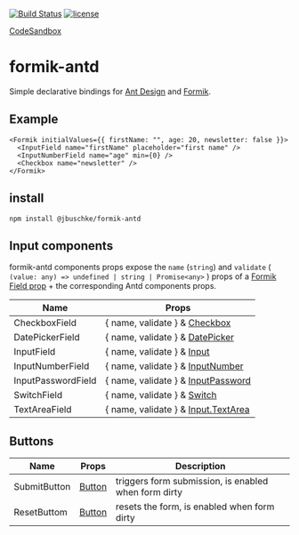 [![Build Status](https://dev.azure.com/jannikb/glue/_apis/build/status/jannikb%20formik-antd?branchName=master)](https://dev.azure.com/jannikb/glue/_build/latest?definitionId=4?branchName=master)
[![license](https://badgen.now.sh/badge/license/MIT)](./LICENSE)

[CodeSandbox](https://codesandbox.io/s/ry3x068pmo)

# formik-antd

Simple declarative bindings for [Ant Design](https://ant.design/docs/react/introduce) and [Formik](https://github.com/jaredpalmer/formik).

## Example

```
<Formik initialValues={{ firstName: "", age: 20, newsletter: false }}>
  <InputField name="firstName" placeholder="first name" />
  <InputNumberField name="age" min={0} />
  <Checkbox name="newsletter" />
</Formik>
```

## install

`npm install @jbuschke/formik-antd`

## Input components

formik-antd components props expose the `name` (`string`) and `validate` ( `(value: any) => undefined | string | Promise<any>` ) props of a [Formik Field prop](https://jaredpalmer.com/formik/docs/api/field#reference) + the corresponding Antd components props.

| Name               | Props                                                                                                      |
| ------------------ | ---------------------------------------------------------------------------------------------------------- |
| CheckboxField      | { name, validate } & [Checkbox](https://ant.design/components/checkbox/)                                   |
| DatePickerField    | { name, validate } & [DatePicker](https://ant.design/components/date-picker/)                              |
| InputField         | { name, validate } & [Input](https://ant.design/components/input/)                                         |
| InputNumberField   | { name, validate } & [InputNumber](https://ant.design/components/input-number/)                            |
| InputPasswordField | { name, validate } & [InputPassword](https://ant.design/components/input/)                                 |
| SwitchField        | { name, validate } & [Switch](https://ant.design/components/switch/)                                       |
| TextAreaField      | { name, validate } & [Input.TextArea](https://ant.design/components/input/#components-input-demo-textarea) |

## Buttons

| Name         | Props                                           | Description                                          |
| ------------ | ----------------------------------------------- | ---------------------------------------------------- |
| SubmitButton | [Button](https://ant.design/components/button/) | triggers form submission, is enabled when form dirty |
| ResetButtom  | [Button](https://ant.design/components/button/) | resets the form, is enabled when form dirty          |
